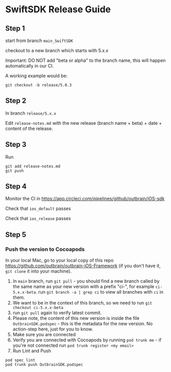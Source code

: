 # SwiftSDK Release Guide

## Step 1

start from branch `main_SwiftSDK`

checkout to a new branch which starts with 5.x.x 

Important: DO NOT add "beta or alpha" to the branch name, this will happen automatically in our CI. 

A working example would be: 
```
git checkout -b release/5.0.3
```

## Step 2

In branch `release/5.x.x`

Edit `release-notes.md` with the new release (branch name + beta) + date + content of the release.

## Step 3

Run 

```
git add release-notes.md
git push
```

## Step 4

Monitor the CI in https://app.circleci.com/pipelines/github/outbrain/iOS-sdk 

Check that `ios_default` passes

Check that `ios_release` passes

## Step 5

### Push the version to Cocoapods

In your local Mac, go to your local copy of this repo https://github.com/outbrain/outbrain-iOS-Framework 
(if you don't have it, `git clone` it into your machine).

1) In `main` branch, run `git pull`  - you should find a new branch called by the same name as your new version with a prefix "ci-", for example `ci-5.x.x-beta`. run `git branch -a | grep ci` to view all branches with `ci` in them.
2) We want to be in the context of this branch, so we need to run `git checkout ci-5.x.x-beta`
3) run `git pull` again to verify latest commit.
4) Please note, the content of this new version is inside the file `OutbrainSDK.podspec` - this is the metadata for the new version. No action-step here, just for you to know.
5) Make sure you are connected 
6) Verify you are connected with Cocoapods by running `pod trunk me` - if you're not connected run `pod trunk register <my email>`
7) Run Lint and Push
```
pod spec lint
pod trunk push OutbrainSDK.podspec
```


